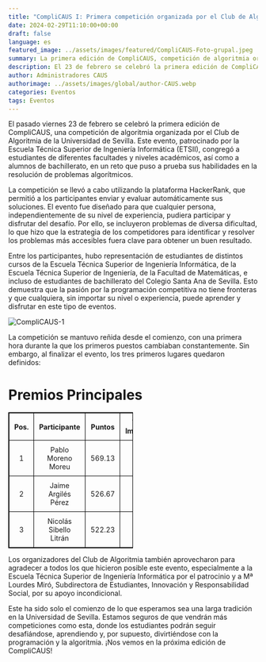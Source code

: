```yaml
---
title: "CompliCAUS I: Primera competición organizada por el Club de Algoritmia"
date: 2024-02-29T11:10:00+00:00
draft: false
language: es
featured_image: ../assets/images/featured/CompliCAUS-Foto-grupal.jpeg
summary: La primera edición de CompliCAUS, competición de algoritmia organizada por el Club de Algoritmia de la Universidad de Sevilla, reunió a estudiantes de diversas disciplinas y niveles para enfrentar un desafiante reto de resolución de problemas en la plataforma HackerRank.
description: El 23 de febrero se celebró la primera edición de CompliCAUS, una competición de algoritmia organizada por el Club de Algoritmia de la Universidad de Sevilla y patrocinada por la ETSII. El evento, realizado en HackerRank, reunió a estudiantes de distintas disciplinas y niveles para enfrentarse a retos algorítmicos. La competición fue intensa y mostró que la pasión por la programación trasciende niveles académicos. Agradecemos el apoyo de la ETSII y de Mª Lourdes Miró. Este es solo el comienzo de una prometedora tradición en la Universidad de Sevilla. ¡Nos vemos en la próxima edición!
author: Administradores CAUS
authorimage: ../assets/images/global/author-CAUS.webp
categories: Eventos
tags: Eventos
---
```


El pasado viernes 23 de febrero se celebró la primera edición de CompliCAUS, una competición de algoritmia organizada por el Club de Algoritmia de la Universidad de Sevilla. Este evento, patrocinado por la Escuela Técnica Superior de Ingeniería Informática (ETSII), congregó a estudiantes de diferentes facultades y niveles académicos, así como a alumnos de bachillerato, en un reto que puso a prueba sus habilidades en la resolución de problemas algorítmicos.

La competición se llevó a cabo utilizando la plataforma HackerRank, que permitió a los participantes enviar y evaluar automáticamente sus soluciones. El evento fue diseñado para que cualquier persona, independientemente de su nivel de experiencia, pudiera participar y disfrutar del desafío. Por ello, se incluyeron problemas de diversa dificultad, lo que hizo que la estrategia de los competidores para identificar y resolver los problemas más accesibles fuera clave para obtener un buen resultado.

Entre los participantes, hubo representación de estudiantes de distintos cursos de la Escuela Técnica Superior de Ingeniería Informática, de la Escuela Técnica Superior de Ingeniería, de la Facultad de Matemáticas, e incluso de estudiantes de bachillerato del Colegio Santa Ana de Sevilla. Esto demuestra que la pasión por la programación competitiva no tiene fronteras y que cualquiera, sin importar su nivel o experiencia, puede aprender y disfrutar en este tipo de eventos.


![CompliCAUS-1](CompliCAUS-I-1.jpg)


La competición se mantuvo reñida desde el comienzo, con una primera hora durante la que los primeros puestos cambiaban constantemente. Sin embargo, al finalizar el evento, los tres primeros lugares quedaron definidos:

<!-- - **Primer puesto:** Pablo Moreno Moreu
- **Segundo puesto:** Jaime Argilés Pérez
- **Tercer puesto:** Nicolás Sibello Litrán -->

# Premios Principales

| Pos. | Participante           | Puntos  | Ver Imagen                                                                 |
|------|------------------------|---------|----------------------------------------------------------------------------|
| 1    | Pablo Moreno Moreu      | 569.13  | <img src="camera-icon.png" alt="camera" class="camera" onclick="openModal('primer-lugar.jpg')"> |
| 2    | Jaime Argilés Pérez     | 526.67  | <img src="camera-icon.png" alt="camera" class="camera" onclick="openModal('segundo-lugar.jpg')"> |
| 3    | Nicolás Sibello Litrán  | 522.23  | <img src="camera-icon.png" alt="camera" class="camera" onclick="openModal('tercer-lugar.jpg')"> |

<div id="myModal" class="modal">
    <div class="modal-content">
        <span class="close">&times;</span>
        <img id="modalImage" src="" alt="imagen del equipo">
    </div>
</div>

<script>
    // Obtener el modal
    var modal = document.getElementById("myModal");

    // Función para abrir el modal y cambiar la imagen
    function openModal(imageSrc) {
        var modalImage = document.getElementById("modalImage");
        modalImage.src = imageSrc;
        modal.style.display = "block";
    }

    // Obtener el elemento <span> que cierra el modal
    var span = document.getElementsByClassName("close")[0];

    // Cuando el usuario haga clic en <span> (x), cerrar el modal
    span.onclick = function() {
        modal.style.display = "none";
    }

    // Cuando el usuario haga clic fuera del modal, también se cierra
    window.onclick = function(event) {
        if (event.target == modal) {
            modal.style.display = "none";
        }
    }
</script>

<style>
    table {
        width: 50%;
        border-collapse: collapse;
    }
    table, th, td {
        border: 1px solid black;
    }
    th, td {
        padding: 10px;
        text-align: center;
    }
    /* Clase para la cámara: ajusta su tamaño a 20x20 píxeles */
    .camera {
        width: 20px;
        height: 20px;
    }
    .modal {
        display: none;
        position: fixed;
        z-index: 1;
        padding-top: 60px;
        left: 0;
        top: 0;
        width: 100%;
        height: 100%;
        background-color: rgba(0,0,0,0.4);
    }
    .modal-content {
        background-color: #fefefe;
        margin: auto;
        padding: 20px;
        border: 1px solid #888;
        width: 80%;
        max-width: 600px;
    }
    .close {
        color: #aaa;
        float: right;
        font-size: 28px;
        font-weight: bold;
    }
    .close:hover,
    .close:focus {
        color: black;
        text-decoration: none;
        cursor: pointer;
    }
    img {
        max-width: 100%;
        height: auto;
    }
</style>

Los organizadores del Club de Algoritmia también aprovecharon para agradecer a todos los que hicieron posible este evento, especialmente a la Escuela Técnica Superior de Ingeniería Informática por el patrocinio y a Mª Lourdes Miró, Subdirectora de Estudiantes, Innovación y Responsabilidad Social, por su apoyo incondicional.

Este ha sido solo el comienzo de lo que esperamos sea una larga tradición en la Universidad de Sevilla. Estamos seguros de que vendrán más competiciones como esta, donde los estudiantes podrán seguir desafiándose, aprendiendo y, por supuesto, divirtiéndose con la programación y la algoritmia. ¡Nos vemos en la próxima edición de CompliCAUS!





